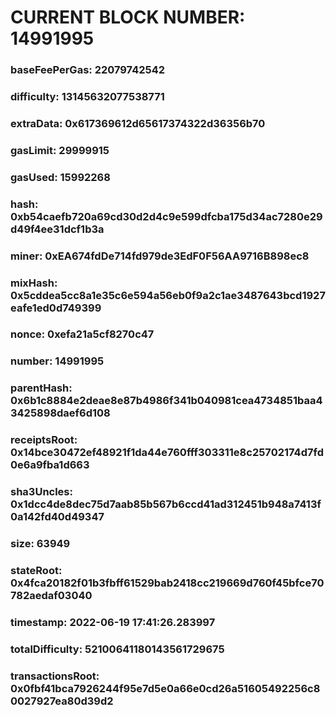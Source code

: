 # CURRENT BLOCK NUMBER: 14991995

### baseFeePerGas: 22079742542
### difficulty: 13145632077538771
### extraData: 0x617369612d65617374322d36356b70
### gasLimit: 29999915
### gasUsed: 15992268
### hash: 0xb54caefb720a69cd30d2d4c9e599dfcba175d34ac7280e29d49f4ee31dcf1b3a
### miner: 0xEA674fdDe714fd979de3EdF0F56AA9716B898ec8
### mixHash: 0x5cddea5cc8a1e35c6e594a56eb0f9a2c1ae3487643bcd1927eafe1ed0d749399
### nonce: 0xefa21a5cf8270c47
### number: 14991995
### parentHash: 0x6b1c8884e2deae8e87b4986f341b040981cea4734851baa43425898daef6d108
### receiptsRoot: 0x14bce30472ef48921f1da44e760fff303311e8c25702174d7fd0e6a9fba1d663
### sha3Uncles: 0x1dcc4de8dec75d7aab85b567b6ccd41ad312451b948a7413f0a142fd40d49347
### size: 63949
### stateRoot: 0x4fca20182f01b3fbff61529bab2418cc219669d760f45bfce70782aedaf03040
### timestamp: 2022-06-19 17:41:26.283997
### totalDifficulty: 52100641180143561729675
### transactionsRoot: 0x0fbf41bca7926244f95e7d5e0a66e0cd26a51605492256c80027927ea80d39d2
